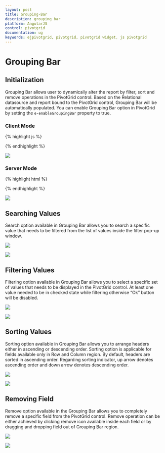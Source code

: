 ```yaml
---
layout: post
title: Grouping-Bar
description: grouping bar
platform: AngularJS
control: pivotgrid
documentation: ug
keywords: ejpivotgrid, pivotgrid, pivotgrid widget, js pivotgrid 
---
```


# Grouping Bar

## Initialization 

Grouping Bar allows user to dynamically alter the report by filter, sort and remove operations in the PivotGrid control. Based on the Relational datasource and report bound to the PivotGrid control, Grouping Bar will be automatically populated. You can enable Grouping Bar option in PivotGrid by setting the `e-enableGroupingBar` property to true.

### Client Mode

{% highlight js %}

<div ng-controller="PivotGridCtrl">
    <div id="PivotGrid1" ej-pivotgrid e-datasource="datasource" e-enableGroupingBar="true" />
</div>
<script>
    var pivot_dataset = []; // Specify Data source
    var dataSource = {
            data: pivot_dataset,
            rows: [{
                fieldName: "Country",
                fieldCaption: "Country",
                sortOrder: ej.PivotAnalysis.SortOrder.Ascending
            }, {
                fieldName: "State",
                fieldCaption: "State",
                sortOrder: ej.PivotAnalysis.SortOrder.Descending
            }],
            columns: [{
                fieldName: "Product",
                fieldCaption: "Product"
            }],
            values: [{
                fieldName: "Amount",
                fieldCaption: "Amount"
            }, {
                fieldName: "Quantity",
                fieldCaption: "Quantity"
            }],
            filters: [{
                fieldName: "Date",
                fieldCaption: "Date",
                filterItems: {
                    filterType: ej.PivotAnalysis.FilterType.Exclude,
                    values: ["FY 2005"]
                }
            }]
        };

    angular.module("PivotGridApp",["ejangular"]).controller('PivotGridCtrl', function ($scope) 
    {
        $scope.datasource = dataSource;
    });
</script>

{% endhighlight %}

![](Grouping-Bar_images/ClientsideGr.png)


### Server Mode

{% highlight html %}

<div ng-controller="PivotGridCtrl">
    <div id="PivotGrid1" ej-pivotgrid e-url="url" e-enableGroupingBar="true" />
</div>
<script>
    angular.module("PivotGridApp",["ejangular"]).controller('PivotGridCtrl', function ($scope) 
    {
        $scope.url = "/Relational";
    });
</script>

{% endhighlight %}

![](Grouping-Bar_images/groupingbar.png)

## Searching Values
Search option available in Grouping Bar allows you to search a specific value that needs to be filtered from the list of values inside the filter pop-up window.

![](Grouping-Bar_images/groupingbar-filter.png)

![](Grouping-Bar_images/groupingbar-search.png)

## Filtering Values
Filtering option available in Grouping Bar allows you to select a specific set of values that needs to be displayed in the PivotGrid control. At least one value needed to be in checked state while filtering otherwise “Ok” button will be disabled.

![](Grouping-Bar_images/groupingbar-filter.png)

![](Grouping-Bar_images/groupingbar-filter1.png)

## Sorting Values
Sorting option available in Grouping Bar allows you to arrange headers either in ascending or descending order. Sorting option is applicable for fields available only in Row and Column region. By default, headers are sorted in ascending order. Regarding sorting indicator, up arrow denotes ascending order and down arrow denotes descending order.

![](Grouping-Bar_images/groupingbar-sort.png)

![](Grouping-Bar_images/groupingbar-sort-grid.png)

## Removing Field
Remove option available in the Grouping Bar allows you to completely remove a specific field from the PivotGrid control. Remove operation can be either achieved by clicking remove icon available inside each field or by dragging and dropping field out of Grouping Bar region.

![](Grouping-Bar_images/groupingbar-remove.png)

![](Grouping-Bar_images/groupingbar-remove-grid.png)



